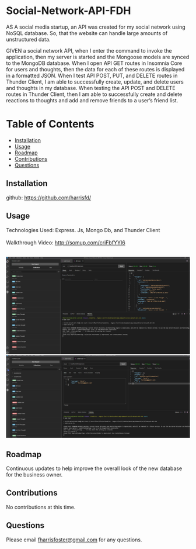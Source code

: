 # Social-Network-API-FDH

AS A social media startup, an API was created for my social network using NoSQL database.  So, that the website can handle large amounts of unstructured data.

GIVEN a social network API, when I enter the command to invoke the application, then my server is started and the Mongoose models are synced to the MongoDB database. When I open API GET routes in Insomnia Core for users and thoughts, then the data for each of these routes is displayed in a formatted JSON. When I test API POST, PUT, and DELETE routes in Thunder Client, I am able to successfully create, update, and delete users and thoughts in my database. When testing the API POST and DELETE routes in Thunder Client, then I am able to successfully create and delete reactions to thoughts and add and remove friends to a user’s friend list. 
# Table of Contents

- [Installation](#installation)
- [Usage](#usage)
- [Roadmap](#roadmap)
- [Contributions](#contributions)
- [Questions](#questions)

## Installation

github: https://github.com/harrisfd/


## Usage
Technologies Used: Express. Js, Mongo Db, and Thunder Client
</br>
</br>
Walkthrough Video:  http://somup.com/criFbfYYI6
</br>
</br>

<img src="images/SocialAPI-1.jpg" alt="JPG of the application"/>

<img src="images/SocialAPI-2.jpg" alt="JPG of the application"/>

## Roadmap

Continuous updates to help improve the overall look of the new database for the business owner.  

## Contributions

No contributions at this time.

## Questions

Please email fharrisfoster@gmail.com for any questions.

